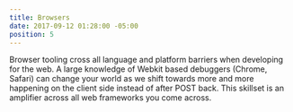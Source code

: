 ```yaml
---
title: Browsers
date: 2017-09-12 01:28:00 -05:00
position: 5
---
```


Browser tooling cross all language and platform barriers when developing for the web.  A large knowledge of Webkit based debuggers (Chrome, Safari) can change your world as we shift towards more and more happening on the client side instead of after POST back. This skillset is an amplifier across all web frameworks you come across.